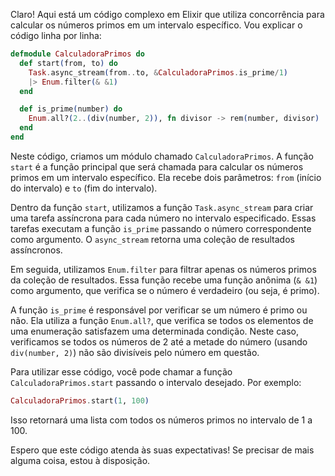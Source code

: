 Claro! Aqui está um código complexo em Elixir que utiliza concorrência para calcular os números primos em um intervalo específico. Vou explicar o código linha por linha:

```elixir
defmodule CalculadoraPrimos do
  def start(from, to) do
    Task.async_stream(from..to, &CalculadoraPrimos.is_prime/1)
    |> Enum.filter(& &1)
  end

  def is_prime(number) do
    Enum.all?(2..(div(number, 2)), fn divisor -> rem(number, divisor) != 0 end)
  end
end
```

Neste código, criamos um módulo chamado `CalculadoraPrimos`. A função `start` é a função principal que será chamada para calcular os números primos em um intervalo específico. Ela recebe dois parâmetros: `from` (início do intervalo) e `to` (fim do intervalo).

Dentro da função `start`, utilizamos a função `Task.async_stream` para criar uma tarefa assíncrona para cada número no intervalo especificado. Essas tarefas executam a função `is_prime` passando o número correspondente como argumento. O `async_stream` retorna uma coleção de resultados assíncronos.

Em seguida, utilizamos `Enum.filter` para filtrar apenas os números primos da coleção de resultados. Essa função recebe uma função anônima (`& &1`) como argumento, que verifica se o número é verdadeiro (ou seja, é primo).

A função `is_prime` é responsável por verificar se um número é primo ou não. Ela utiliza a função `Enum.all?`, que verifica se todos os elementos de uma enumeração satisfazem uma determinada condição. Neste caso, verificamos se todos os números de 2 até a metade do número (usando `div(number, 2)`) não são divisíveis pelo número em questão.

Para utilizar esse código, você pode chamar a função `CalculadoraPrimos.start` passando o intervalo desejado. Por exemplo:

```elixir
CalculadoraPrimos.start(1, 100)
```

Isso retornará uma lista com todos os números primos no intervalo de 1 a 100.

Espero que este código atenda às suas expectativas! Se precisar de mais alguma coisa, estou à disposição.